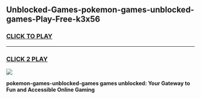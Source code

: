 
## Unblocked-Games-pokemon-games-unblocked-games-Play-Free-k3x56
<h3>
<a href="https://premium76.site?title=pokemon-games-unblocked-games&ref=15A">CLICK TO PLAY</a></h3>
<hr>

<h3>
<a href="https://premium76.site?title=pokemon-games-unblocked-games&ref=15A">CLICK 2 PLAY</a>
  
</h3>

<a href="https://premium76.site?title=pokemon-games-unblocked-games&ref=15A"><img src="https://clearcache.store/games.png"></a>


**pokemon-games-unblocked-games games unblocked: Your Gateway to Fun and Accessible Online Gaming**
